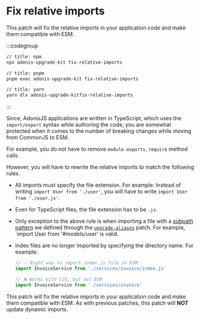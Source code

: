 # Fix relative imports

This patch will fix the relative imports in your application code and make them compatible with ESM.

:::codegroup

```sh
// title: npm
npx adonis-upgrade-kit fix-relative-imports
```

```sh
// title: pnpm
pnpm exec adonis-upgrade-kit fix-relative-imports
```

```sh
// title: yarn
yarn dlx adonis-upgrade-kitfix-relative-imports
```

:::

Since, AdonisJS applications are written in TypeScript, which uses the `import/export` syntax while authoring the code, you are somewhat protected when it comes to the number of breaking changes while moving from CommonJS to ESM.

For example, you do not have to remove `module.exports`, `require` method calls.

However, you will have to rewrite the relative imports to match the following rules.

- All imports must specify the file extension. For example: Instead of writing `import User from './user'`, you will have to write `import User from './user.js'`.
- Even for TypeScript files, the file extension has to be `.js`.
- Only exception to the above rule is when importing a file with a [subpath pattern](https://nodejs.org/api/packages.html#subpath-patterns) we defined through the [`upgrade-aliases`](./5_upgrade_aliases.md) patch. For example, `import User from '#models/user' is valid.
- Index files are no longer imported by specifying the directory name. For example:

  ```ts
  // ✅ Right way to import index.js file in ESM
  import InvoiceService from './services/invoice/index.js'

  // ❌ Works with CJS, but not ESM
  import InvoiceService from './services/invoice'
  ```

This patch will fix the relative imports in your application code and make them compatible with ESM.
As with previous patches, this patch will **NOT** update dynamic imports.
